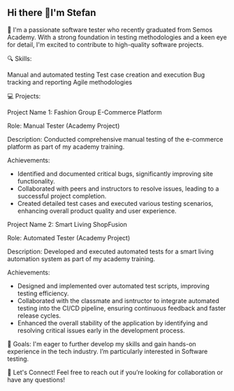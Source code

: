 ## Hi there 👋I'm Stefan
🌟 I'm a passionate software tester who recently graduated from Semos Academy. With a strong foundation in testing methodologies and a keen eye for detail, I'm excited to contribute to high-quality software projects.

🔍 Skills:

Manual and automated testing
Test case creation and execution
Bug tracking and reporting
Agile methodologies

💻 Projects:

Project Name 1: Fashion Group E-Commerce Platform

Role: Manual Tester (Academy Project)

Description: Conducted comprehensive manual testing of the e-commerce platform as part of my academy training.

Achievements:

* Identified and documented critical bugs, significantly improving site functionality.
* Collaborated with peers and instructors to resolve issues, leading to a successful project completion.
* Created detailed test cases and executed various testing scenarios, enhancing overall product quality and user experience.


Project Name 2: Smart Living ShopFusion

Role: Automated Tester (Academy Project)

Description: Developed and executed automated tests for a smart living automation system as part of my academy training.

Achievements:

* Designed and implemented over automated test scripts, improving testing efficiency.
* Collaborated with the classmate and isntructor to integrate automated testing into the CI/CD pipeline, ensuring continuous feedback and faster release cycles.
* Enhanced the overall stability of the application by identifying and resolving critical issues early in the development process.

🎯 Goals: I'm eager to further develop my skills and gain hands-on experience in the tech industry. I’m particularly interested in Software testing.

🌈 Let's Connect! Feel free to reach out if you’re looking for collaboration or have any questions!



<!--
**sgjorgievski/sgjorgievski** is a ✨ _special_ ✨ repository because its `README.md` (this file) appears on your GitHub profile.

Here are some ideas to get you started:

- 🔭 I’m currently working on ...
- 🌱 I’m currently learning ...
- 👯 I’m looking to collaborate on ...
- 🤔 I’m looking for help with ...
- 💬 Ask me about ...
- 📫 How to reach me: ...
- 😄 Pronouns: ...
- ⚡ Fun fact: ...
-->
